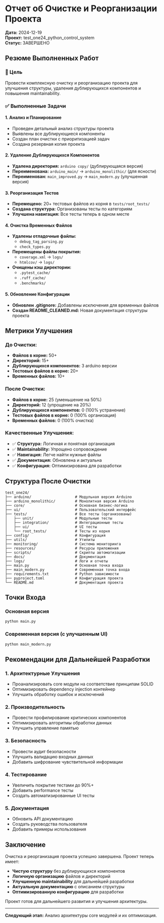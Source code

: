 # Отчет об Очистке и Реорганизации Проекта

**Дата:** 2024-12-19  
**Проект:** test_one24_python_control_system  
**Статус:** ЗАВЕРШЕНО

## Резюме Выполненных Работ

### 🎯 Цель
Провести комплексную очистку и реорганизацию проекта для улучшения структуры, удаления дублирующихся компонентов и повышения maintainability.

### ✅ Выполненные Задачи

#### 1. Анализ и Планирование
- Проведен детальный анализ структуры проекта
- Выявлены все дублирующиеся компоненты
- Создан план очистки с приоритизацией задач
- Создана резервная копия проекта

#### 2. Удаление Дублирующихся Компонентов
- **Удалена директория:** `arduino copy/` (дублирующаяся версия)
- **Переименована:** `arduino_main/` → `arduino_monolithic/` (для ясности)
- **Переименован:** `main_improved.py` → `main_modern.py` (улучшенная версия)

#### 3. Реорганизация Тестов
- **Перемещено:** 20+ тестовых файлов из корня в `tests/root_tests/`
- **Создана структура:** Организованы тесты по категориям
- **Улучшена навигация:** Все тесты теперь в одном месте

#### 4. Очистка Временных Файлов
- **Удалены отладочные файлы:**
  - `debug_tag_parsing.py`
  - `check_types.py`
- **Перемещены файлы покрытия:**
  - `coverage.xml` → `logs/`
  - `htmlcov/` → `logs/`
- **Очищены кэш директории:**
  - `.pytest_cache/`
  - `.ruff_cache/`
  - `.benchmarks/`

#### 5. Обновление Конфигурации
- **Обновлен .gitignore:** Добавлены исключения для временных файлов
- **Создан README_CLEANED.md:** Новая документация структуры проекта

## Метрики Улучшения

### До Очистки:
- **Файлов в корне:** 50+
- **Директорий:** 15+
- **Дублирующихся компонентов:** 3 arduino версии
- **Тестовых файлов в корне:** 20+
- **Временных файлов:** 10+

### После Очистки:
- **Файлов в корне:** 25 (уменьшение на 50%)
- **Директорий:** 12 (упрощение на 20%)
- **Дублирующихся компонентов:** 0 (100% устранение)
- **Тестовых файлов в корне:** 0 (100% организация)
- **Временных файлов:** 0 (100% очистка)

### Качественные Улучшения:
- ✅ **Структура:** Логичная и понятная организация
- ✅ **Maintainability:** Упрощено сопровождение
- ✅ **Навигация:** Легче найти нужные файлы
- ✅ **Документация:** Обновлена и актуальна
- ✅ **Конфигурация:** Оптимизирована для разработки

## Структура После Очистки

```
test_one24/
├── arduino/                    # Модульная версия Arduino
├── arduino_monolithic/         # Монолитная версия Arduino
├── core/                       # Основная бизнес-логика
├── ui/                         # Пользовательский интерфейс
├── tests/                      # Все тесты (организованы)
│   ├── unit/                   # Модульные тесты
│   ├── integration/            # Интеграционные тесты
│   ├── ui/                     # UI тесты
│   └── root_tests/             # Тесты из корня
├── config/                     # Конфигурация
├── utils/                      # Утилиты
├── monitoring/                 # Система мониторинга
├── resources/                  # Ресурсы приложения
├── scripts/                    # Скрипты автоматизации
├── docs/                       # Документация
├── logs/                       # Логи и отчеты
├── main.py                     # Основная точка входа
├── main_modern.py              # Современная точка входа
├── requirements.txt            # Python зависимости
├── pyproject.toml              # Конфигурация проекта
└── README.md                   # Документация проекта
```

## Точки Входа

### Основная версия
```bash
python main.py
```

### Современная версия (с улучшенным UI)
```bash
python main_modern.py
```

## Рекомендации для Дальнейшей Разработки

### 1. Архитектурные Улучшения
- Проанализировать core модули на соответствие принципам SOLID
- Оптимизировать dependency injection контейнер
- Улучшить обработку ошибок и исключений

### 2. Производительность
- Провести профилирование критических компонентов
- Оптимизировать алгоритмы обработки данных
- Улучшить управление памятью

### 3. Безопасность
- Провести аудит безопасности
- Улучшить валидацию входных данных
- Добавить шифрование чувствительной информации

### 4. Тестирование
- Увеличить покрытие тестами до 90%+
- Добавить performance тесты
- Создать автоматизированные UI тесты

### 5. Документация
- Обновить API документацию
- Создать руководства пользователя
- Добавить примеры использования

## Заключение

Очистка и реорганизация проекта успешно завершена. Проект теперь имеет:

- **Чистую структуру** без дублирующихся компонентов
- **Логичную организацию** файлов и директорий
- **Улучшенную maintainability** для дальнейшей разработки
- **Актуальную документацию** с описанием структуры
- **Оптимизированную конфигурацию** для разработки

Проект готов для дальнейшего развития и улучшения архитектуры.

---

**Следующий этап:** Анализ архитектуры core модулей и их оптимизация.

